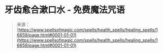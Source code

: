 <!--yml

category: 未分类

date: 2024-06-12 18:57:13

-->

# 牙齿愈合漱口水 - 免费魔法咒语

> 来源：[https://www.spellsofmagic.com/spells/health_spells/healing_spells/16659/page.html#0001-01-01](https://www.spellsofmagic.com/spells/health_spells/healing_spells/16659/page.html#0001-01-01)
